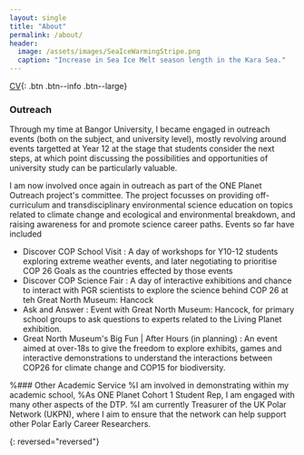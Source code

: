 ```yaml
---
layout: single
title: "About"
permalink: /about/
header:
  image: /assets/images/SeaIceWarmingStripe.png
  caption: "Increase in Sea Ice Melt season length in the Kara Sea."
---
```


[CV][1]{: .btn .btn--info .btn--large}

### Outreach
Through my time at Bangor University, I became engaged in outreach events (both on the subject, and university level), mostly revolving around events targetted at Year 12 at the stage that students consider the next steps, at which point discussing the possibilities and opportunities of university study can be particularly valuable. 

I am now involved once again in outreach as part of the ONE Planet Outreach project's committee. The project focusses on providing off-curriculum and transdisciplinary environmental science education on topics related to climate change and ecological and environmental breakdown, and raising awareness for and promote science career paths. Events so far have included
- Discover COP School Visit : A day of workshops for Y10-12 students exploring extreme weather events, and later negotiating to prioritise COP 26 Goals as the countries effected by those events 
- Discover COP Science Fair : A day of interactive exhibitions and chance to interact with PGR scientists to explore the science behind COP 26 at teh Great North Museum: Hancock
- Ask and Answer : Event with Great North Museum: Hancock, for primary school groups to ask questions to experts related to the Living Planet exhibition. 
- Great North Museum's Big Fun \| After Hours (in planning) : An event aimed at over-18s to give the freedom to explore exhibits, games and interactive demonstrations to understand the interactions between COP26 for climate change and COP15 for biodiversity. 

%### Other Academic Service
%I am involved in demonstrating within my academic school, 
%As ONE Planet Cohort 1 Student Rep, I am engaged with many other aspects of the DTP.
%I am currently Treasurer of the UK Polar Network (UKPN), where I aim to ensure that the network can help support other Polar Early Career Researchers.

{: reversed="reversed"}

[1]: /assets/documents/CV.pdf

